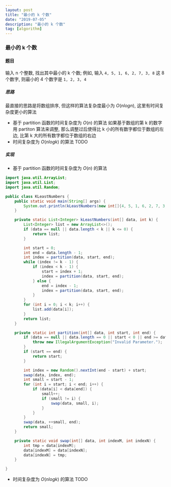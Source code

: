 ```yaml
---
layout: post
title: "最小的 k 个数"
date: "2019-07-05"
description: "最小的 k 个数"
tag: [algorithm]
---
```


### 最小的 k 个数

#### 题目
输入 n 个整数, 找出其中最小的 k 个数; 例如, 输入 `4, 5, 1, 6, 2, 7, 3, 8` 这 8 个数字, 则最小的 4 个数字是 `1, 2, 3, 4`

##### 思路
最直接的思路是将数组排序, 但这样的算法复杂度最小为 $O(nlogn)$, 这里有时间复杂度更小的算法
- 基于 partition 函数的时间复杂度为 $O(n)$ 的算法
如果基于数组的第 k 的数字用 partiton 算法来调整, 那么调整过后使得比 k 小的所有数字都位于数组的左边, 比第 k 大的所有数字都位于数组的右边
- 时间复杂度为 $O(nlogk)$ 的算法
TODO

##### 实现
- 基于 partition 函数的时间复杂度为 $O(n)$ 的算法
```Java
import java.util.ArrayList;
import java.util.List;
import java.util.Random;

public class KLeastNumbers {
    public static void main(String[] args) {
        System.out.println(kLeastNumbers(new int[]{4, 5, 1, 6, 2, 7, 3, 8}, 0));
    }

    private static List<Integer> kLeastNumbers(int[] data, int k) {
        List<Integer> list = new ArrayList<>();
        if (data == null || data.length < k || k <= 0) {
            return list;
        }

        int start = 0;
        int end = data.length - 1;
        int index = partition(data, start, end);
        while (index != k - 1) {
            if (index < k - 1) {
                start = index + 1;
                index = partition(data, start, end);
            } else {
                end = index - 1;
                index = partition(data, start, end);
            }
        }
        for (int i = 0; i < k; i++) {
            list.add(data[i]);
        }
        return list;
    }

    private static int partition(int[] data, int start, int end) {
        if (data == null || data.length == 0 || start < 0 || end >= data.length) {
            throw new IllegalArgumentException("Invalid Parameter.");
        }
        if (start == end) {
            return start;
        }

        int index = new Random().nextInt(end - start) + start;
        swap(data, index, end);
        int small = start - 1;
        for (int i = start; i < end; i++) {
            if (data[i] < data[end]) {
                small++;
                if (small != i) {
                    swap(data, small, i);
                }
            }
        }
        swap(data, ++small, end);
        return small;
    }

    private static void swap(int[] data, int indexM, int indexN) {
        int tmp = data[indexM];
        data[indexM] = data[indexN];
        data[indexN] = tmp;
    }

}
```
- 时间复杂度为 $O(nlogk)$ 的算法
TODO
